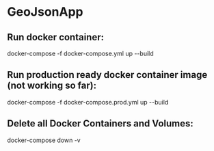 # GeoJsonApp

## Run docker container:

docker-compose -f docker-compose.yml up --build



## Run production ready docker container image (not working so far):

docker-compose -f docker-compose.prod.yml up --build



## Delete all Docker Containers and Volumes:

docker-compose down -v


